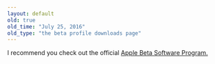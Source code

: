 ```yaml
---
layout: default
old: true
old_time: "July 25, 2016"
old_type: "the beta profile downloads page"
---
```


I recommend you check out the official [Apple Beta Software Program.](https://beta.apple.com/sp/betaprogram/)
